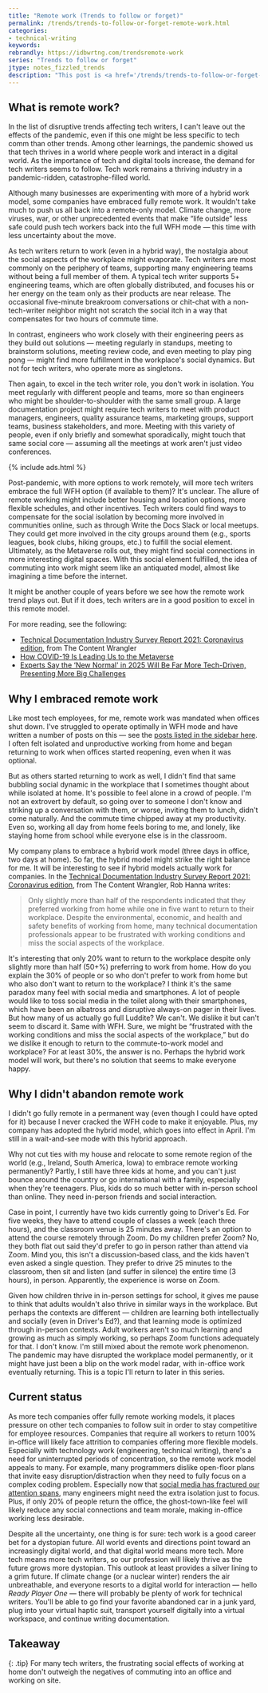 ```yaml
---
title: "Remote work (Trends to follow or forget)"
permalink: /trends/trends-to-follow-or-forget-remote-work.html
categories:
- technical-writing
keywords:
rebrandly: https://idbwrtng.com/trendsremote-work
series: "Trends to follow or forget"
jtype: notes_fizzled_trends
description: "This post is <a href='/trends/trends-to-follow-or-forget-intro.html'>part of a series</a> that explores tech comm trends that I've either followed or forgotten, and why. The overall goal is to better understand the reasons that drive trend adoption or abandonment in my personal career. This post focuses on remote work."
---
```


## What is remote work?

In the list of disruptive trends affecting tech writers, I can't leave out the effects of the pandemic, even if this one might be less specific to tech comm than other trends. Among other learnings, the pandemic showed us that tech thrives in a world where people work and interact in a digital world. As the importance of tech and digital tools increase, the demand for tech writers seems to follow. Tech work remains a thriving industry in a pandemic-ridden, catastrophe-filled world.

Although many businesses are experimenting with more of a hybrid work model, some companies have embraced fully remote work. It wouldn't take much to push us all back into a remote-only model. Climate change, more viruses, war, or other unprecedented events that make “life outside” less safe could push tech workers back into the full WFH mode &mdash; this time with less uncertainty about the move.

As tech writers return to work (even in a hybrid way), the nostalgia about the social aspects of the workplace might evaporate. Tech writers are most commonly on the periphery of teams, supporting many engineering teams without being a full member of them. A typical tech writer supports 5+ engineering teams, which are often globally distributed, and focuses his or her energy on the team only as their products are near release. The occasional five-minute breakroom conversations or chit-chat with a non-tech-writer neighbor might not scratch the social itch in a way that compensates for two hours of commute time.

In contrast, engineers who work closely with their engineering peers as they build out solutions &mdash; meeting regularly in standups, meeting to brainstorm solutions, meeting review code, and even meeting to play ping pong &mdash; might find more fulfillment in the workplace's social dynamics. But not for tech writers, who operate more as singletons.

Then again, to excel in the tech writer role, you don't work in isolation. You meet regularly with different people and teams, more so than engineers who might be shoulder-to-shoulder with the same small group. A large documentation project might require tech writers to meet with product managers, engineers, quality assurance teams, marketing groups, support teams, business stakeholders, and more. Meeting with this variety of people, even if only briefly and somewhat sporadically, might touch that same social core &mdash; assuming all the meetings at work aren't just video conferences.

{% include ads.html %}

Post-pandemic, with more options to work remotely, will more tech writers embrace the full WFH option (if available to them)? It's unclear. The allure of remote working might include better housing and location options, more flexible schedules, and other incentives. Tech writers could find ways to compensate for the social isolation by becoming more involved in communities online, such as through Write the Docs Slack or local meetups. They could get more involved in the city groups around them (e.g., sports leagues, book clubs, hiking groups, etc.) to fulfill the social element. Ultimately, as the Metaverse rolls out, they might find social connections in more interesting digital spaces. With this social element fulfilled, the idea of commuting into work might seem like an antiquated model, almost like imagining a time before the internet.

It might be another couple of years before we see how the remote work trend plays out. But if it does, tech writers are in a good position to excel in this remote model.

For more reading, see the following:

* [Technical Documentation Industry Survey Report 2021: Coronavirus edition](https://www.precisioncontent.com/wp-content/uploads/2021-Technical-Documentation-Industry-Survey-Summary-Report-%E2%80%94-Corona-Virus-Edition-%E2%80%94-The-Content-Wrangler.pdf), from The Content Wrangler
* [How COVID-19 Is Leading Us to the Metaverse](https://medium.com/ipg-media-lab/part-1-how-covid-19-is-pushing-us-closer-to-the-metaverse-c76a46e21cd2)
* [Experts Say the ‘New Normal' in 2025 Will Be Far More Tech-Driven, Presenting More Big Challenges](https://www.pewresearch.org/internet/2021/02/18/experts-say-the-new-normal-in-2025-will-be-far-more-tech-driven-presenting-more-big-challenges/)

## Why I embraced remote work

Like most tech employees, for me, remote work was mandated when offices shut down. I've struggled to operate optimally in WFH mode and have written a number of posts on this &mdash; see the [posts listed in the sidebar here](https://idratherbewriting.com/blog/working-outside/). I often felt isolated and unproductive working from home and began returning to work when offices started reopening, even when it was optional.

But as others started returning to work as well, I didn't find that same bubbling social dynamic in the workplace that I sometimes thought about while isolated at home. It's possible to feel alone in a crowd of people. I'm not an extrovert by default, so going over to someone I don't know and striking up a conversation with them, or worse, inviting them to lunch, didn't come naturally. And the commute time chipped away at my productivity. Even so, working all day from home feels boring to me, and lonely, like staying home from school while everyone else is in the classroom.

My company plans to embrace a hybrid work model (three days in office, two days at home). So far, the hybrid model might strike the right balance for me. It will be interesting to see if hybrid models actually work for companies. In the [Technical Documentation Industry Survey Report 2021: Coronavirus edition](https://www.precisioncontent.com/wp-content/uploads/2021-Technical-Documentation-Industry-Survey-Summary-Report-%E2%80%94-Corona-Virus-Edition-%E2%80%94-The-Content-Wrangler.pdf), from The Content Wrangler, Rob Hanna writes:

> Only slightly more than half of the respondents indicated that they preferred working from home while one in five want to return to their workplace. Despite the environmental, economic, and health and safety benefits of working from home, many technical documentation professionals appear to be frustrated with working conditions and miss the social aspects of the workplace.

It's interesting that only 20% want to return to the workplace despite only slightly more than half (50+%) preferring to work from home. How do you explain the 30% of people or so who don't prefer to work from home but who also don't want to return to the workplace? I think it's the same paradox many feel with social media and smartphones. A lot of people would like to toss social media in the toilet along with their smartphones, which have been an albatross and disruptive always-on pager in their lives. But how many of us actually go full Luddite? We can't. We dislike it but can't seem to discard it. Same with WFH. Sure, we might be “frustrated with the working conditions and miss the social aspects of the workplace,” but do we dislike it enough to return to the commute-to-work model and workplace? For at least 30%, the answer is no. Perhaps the hybrid work model will work, but there's no solution that seems to make everyone happy.

## Why I didn't abandon remote work

I didn't go fully remote in a permanent way (even though I could have opted for it) because I never cracked the WFH code to make it enjoyable. Plus, my company has adopted the hybrid model, which goes into effect in April. I'm still in a wait-and-see mode with this hybrid approach.

Why not cut ties with my house and relocate to some remote region of the world (e.g., Ireland, South America, Iowa) to embrace remote working permanently? Partly, I still have three kids at home, and you can't just bounce around the country or go international with a family, especially when they're teenagers. Plus, kids do so much better with in-person school than online. They need in-person friends and social interaction.

Case in point, I currently have two kids currently going to Driver's Ed. For five weeks, they have to attend couple of classes a week (each three hours), and the classroom venue is 25 minutes away. There's an option to attend the course remotely through Zoom. Do my children prefer Zoom? No, they both flat out said they'd prefer to go in person rather than attend via Zoom. Mind you, this isn't a discussion-based class, and the kids haven't even asked a single question. They prefer to drive 25 minutes to the classroom, then sit and listen (and suffer in silence) the entire time (3 hours), in person. Apparently, the experience is worse on Zoom.

Given how children thrive in in-person settings for school, it gives me pause to think that adults wouldn't also thrive in similar ways in the workplace. But perhaps the contexts are different &mdash; children are learning both intellectually and socially (even in Driver's Ed?), and that learning mode is optimized through in-person contexts. Adult workers aren't so much learning and growing as much as simply working, so perhaps Zoom functions adequately for that. I don't know. I'm still  mixed about the remote work phenomenon. The pandemic may have disrupted the workplace model permanently, or it might have just been a blip on the work model radar, with in-office work eventually returning. This is a topic I'll return to later in this series.

## Current status

As more tech companies offer fully remote working models, it places pressure on other tech companies to follow suit in order to stay competitive for employee resources. Companies that require all workers to return 100% in-office will likely face attrition to companies offering more flexible models. Especially with technology work (engineering, technical writing), there's a need for uninterrupted periods of concentration, so the remote work model appeals to many. For example, many programmers dislike open-floor plans that invite easy disruption/distraction when they need to fully focus on a complex coding problem. Especially now that [social media has fractured our attention spans](https://www.amazon.com/Stolen-Focus-Attention-Think-Deeply/dp/0593138511), many engineers might need the extra isolation just to focus. Plus, if only 20% of people return the office, the ghost-town-like feel will likely reduce any social connections and team morale, making in-office working less desirable.

Despite all the uncertainty, one thing is for sure: tech work is a good career bet for a dystopian future. All world events and directions point toward an increasingly digital world, and that digital world means more tech. More tech means more tech writers, so our profession will likely thrive as the future grows more dystopian. This outlook at least provides a silver lining to a grim future. If climate change (or a nuclear winter) renders the air unbreathable, and everyone resorts to a digital world for interaction &mdash; hello *Ready Player One* &mdash; there will probably be plenty of work for technical writers. You'll be able to go find your favorite abandoned car in a junk yard, plug into your virtual haptic suit, transport yourself digitally into a virtual workspace, and continue writing documentation.

## Takeaway

{: .tip}
For many tech writers, the frustrating social effects of working at home don't outweigh the negatives of commuting into an office and working on site.
